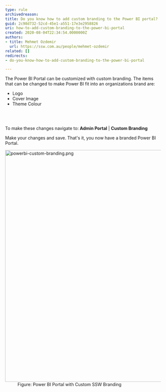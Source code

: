 ```yaml
---
type: rule
archivedreason: 
title: Do you know how to add custom branding to the Power BI portal?
guid: 2c98d732-52cd-45e1-a551-17e3e2958826
uri: how-to-add-custom-branding-to-the-power-bi-portal
created: 2020-08-04T22:34:54.0000000Z
authors:
- title: Mehmet Ozdemir
  url: https://ssw.com.au/people/mehmet-ozdemir
related: []
redirects:
- do-you-know-how-to-add-custom-branding-to-the-power-bi-portal

---
```



The Power BI Portal can be customized with custom branding. The items that can be changed to make Power BI fit into an&#160;organizations brand are&#58;<br><ul><li>Logo</li><li>Cover Image</li><li>Theme Colour<br></li></ul>
<br><excerpt class='endintro'></excerpt><br>
<p>To make these changes navigate to&#58;​&#160;<b>Admin Portal</b> | 
   <b>Custom Branding</b></p><p>Make your changes and save. That's it, you now have a branded Power BI Portal.&#160;<br></p><dl class="image"><dt><img src="/PublishingImages/powerbi-custom-branding.png" alt="powerbi-custom-branding.png" style="width&#58;750px;" /></dt><dd>Figure&#58; Power BI Portal with Custom SSW Branding</dd></dl><br>


